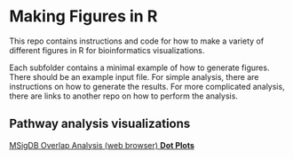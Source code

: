 # Making Figures in R
This repo contains instructions and code for how to make a variety of different figures in R for bioinformatics visualizations.

Each subfolder contains a minimal example of how to generate figures. There should be an example input file. For simple analysis, there are instructions on how to generate the results. For more complicated analysis, there are links to another repo on how to perform the analysis.


## Pathway analysis visualizations
[MSigDB Overlap Analysis (web browser) **Dot Plots**](https://github.com/beigelk/figures_in_R/tree/main/MSigDB_Overlap_viz)
